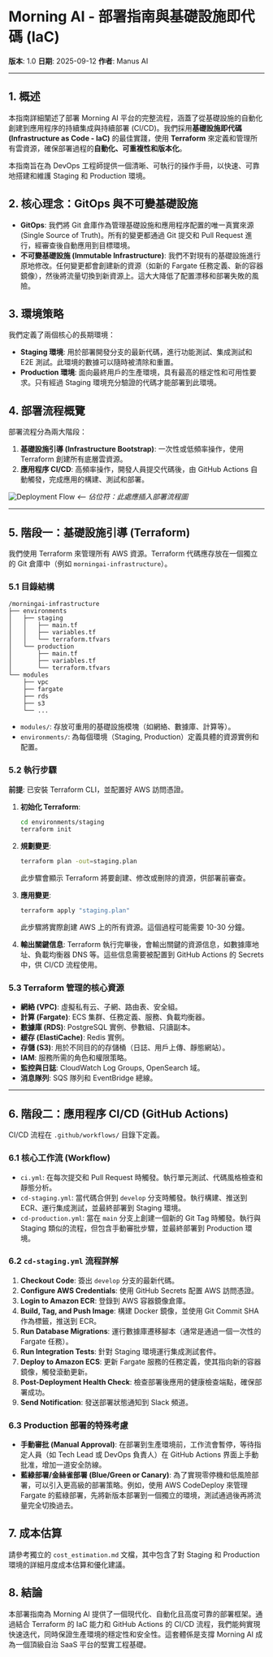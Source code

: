 # Morning AI - 部署指南與基礎設施即代碼 (IaC)

**版本**: 1.0
**日期**: 2025-09-12
**作者**: Manus AI

---

## 1. **概述**

本指南詳細闡述了部署 Morning AI 平台的完整流程，涵蓋了從基礎設施的自動化創建到應用程序的持續集成與持續部署 (CI/CD)。我們採用**基礎設施即代碼 (Infrastructure as Code - IaC)** 的最佳實踐，使用 **Terraform** 來定義和管理所有雲資源，確保部署過程的**自動化、可重複性和版本化**。

本指南旨在為 DevOps 工程師提供一個清晰、可執行的操作手冊，以快速、可靠地搭建和維護 Staging 和 Production 環境。

## 2. **核心理念：GitOps 與不可變基礎設施**

*   **GitOps**: 我們將 Git 倉庫作為管理基礎設施和應用程序配置的唯一真實來源 (Single Source of Truth)。所有的變更都通過 Git 提交和 Pull Request 進行，經審查後自動應用到目標環境。
*   **不可變基礎設施 (Immutable Infrastructure)**: 我們不對現有的基礎設施進行原地修改。任何變更都會創建新的資源（如新的 Fargate 任務定義、新的容器鏡像），然後將流量切換到新資源上。這大大降低了配置漂移和部署失敗的風險。

## 3. **環境策略**

我們定義了兩個核心的長期環境：

*   **Staging 環境**: 用於部署開發分支的最新代碼，進行功能測試、集成測試和 E2E 測試。此環境的數據可以隨時被清除和重置。
*   **Production 環境**: 面向最終用戶的生產環境，具有最高的穩定性和可用性要求。只有經過 Staging 環境充分驗證的代碼才能部署到此環境。

## 4. **部署流程概覽**

部署流程分為兩大階段：

1.  **基礎設施引導 (Infrastructure Bootstrap)**: 一次性或低頻率操作，使用 Terraform 創建所有底層雲資源。
2.  **應用程序 CI/CD**: 高頻率操作，開發人員提交代碼後，由 GitHub Actions 自動觸發，完成應用的構建、測試和部署。

![Deployment Flow](https://i.imgur.com/example.png)  *<-- 佔位符：此處應插入部署流程圖* 

--- 

## 5. **階段一：基礎設施引導 (Terraform)**

我們使用 Terraform 來管理所有 AWS 資源。Terraform 代碼應存放在一個獨立的 Git 倉庫中（例如 `morningai-infrastructure`）。

### **5.1 目錄結構**

```
/morningai-infrastructure
├── environments
│   ├── staging
│   │   ├── main.tf
│   │   ├── variables.tf
│   │   └── terraform.tfvars
│   └── production
│       ├── main.tf
│       ├── variables.tf
│       └── terraform.tfvars
└── modules
    ├── vpc
    ├── fargate
    ├── rds
    ├── s3
    └── ...
```

*   `modules/`: 存放可重用的基礎設施模塊（如網絡、數據庫、計算等）。
*   `environments/`: 為每個環境（Staging, Production）定義具體的資源實例和配置。

### **5.2 執行步驟**

**前提**: 已安裝 Terraform CLI，並配置好 AWS 訪問憑證。

1.  **初始化 Terraform**:
    ```bash
    cd environments/staging
    terraform init
    ```

2.  **規劃變更**:
    ```bash
    terraform plan -out=staging.plan
    ```
    此步驟會顯示 Terraform 將要創建、修改或刪除的資源，供部署前審查。

3.  **應用變更**:
    ```bash
    terraform apply "staging.plan"
    ```
    此步驟將實際創建 AWS 上的所有資源。這個過程可能需要 10-30 分鐘。

4.  **輸出關鍵信息**: Terraform 執行完畢後，會輸出關鍵的資源信息，如數據庫地址、負載均衡器 DNS 等。這些信息需要被配置到 GitHub Actions 的 Secrets 中，供 CI/CD 流程使用。

### **5.3 Terraform 管理的核心資源**

*   **網絡 (VPC)**: 虛擬私有云、子網、路由表、安全組。
*   **計算 (Fargate)**: ECS 集群、任務定義、服務、負載均衡器。
*   **數據庫 (RDS)**: PostgreSQL 實例、參數組、只讀副本。
*   **緩存 (ElastiCache)**: Redis 實例。
*   **存儲 (S3)**: 用於不同目的的存儲桶（日誌、用戶上傳、靜態網站）。
*   **IAM**: 服務所需的角色和權限策略。
*   **監控與日誌**: CloudWatch Log Groups, OpenSearch 域。
*   **消息隊列**: SQS 隊列和 EventBridge 總線。

--- 

## 6. **階段二：應用程序 CI/CD (GitHub Actions)**

CI/CD 流程在 `.github/workflows/` 目錄下定義。

### **6.1 核心工作流 (Workflow)**

*   `ci.yml`: 在每次提交和 Pull Request 時觸發。執行單元測試、代碼風格檢查和靜態分析。
*   `cd-staging.yml`: 當代碼合併到 `develop` 分支時觸發。執行構建、推送到 ECR、運行集成測試，並最終部署到 Staging 環境。
*   `cd-production.yml`: 當在 `main` 分支上創建一個新的 Git Tag 時觸發。執行與 Staging 類似的流程，但包含手動審批步驟，並最終部署到 Production 環境。

### **6.2 `cd-staging.yml` 流程詳解**

1.  **Checkout Code**: 簽出 `develop` 分支的最新代碼。
2.  **Configure AWS Credentials**: 使用 GitHub Secrets 配置 AWS 訪問憑證。
3.  **Login to Amazon ECR**: 登錄到 AWS 容器鏡像倉庫。
4.  **Build, Tag, and Push Image**: 構建 Docker 鏡像，並使用 Git Commit SHA 作為標籤，推送到 ECR。
5.  **Run Database Migrations**: 運行數據庫遷移腳本（通常是通過一個一次性的 Fargate 任務）。
6.  **Run Integration Tests**: 針對 Staging 環境運行集成測試套件。
7.  **Deploy to Amazon ECS**: 更新 Fargate 服務的任務定義，使其指向新的容器鏡像，觸發滾動更新。
8.  **Post-Deployment Health Check**: 檢查部署後應用的健康檢查端點，確保部署成功。
9.  **Send Notification**: 發送部署狀態通知到 Slack 頻道。

### **6.3 Production 部署的特殊考慮**

*   **手動審批 (Manual Approval)**: 在部署到生產環境前，工作流會暫停，等待指定人員（如 Tech Lead 或 DevOps 負責人）在 GitHub Actions 界面上手動批准，增加一道安全防線。
*   **藍綠部署/金絲雀部署 (Blue/Green or Canary)**: 為了實現零停機和低風險部署，可以引入更高級的部署策略。例如，使用 AWS CodeDeploy 來管理 Fargate 的藍綠部署，先將新版本部署到一個獨立的環境，測試通過後再將流量完全切換過去。

## 7. **成本估算**

請參考獨立的 `cost_estimation.md` 文檔，其中包含了對 Staging 和 Production 環境的詳細月度成本估算和優化建議。

## 8. **結論**

本部署指南為 Morning AI 提供了一個現代化、自動化且高度可靠的部署框架。通過結合 Terraform 的 IaC 能力和 GitHub Actions 的 CI/CD 流程，我們能夠實現快速迭代，同時保證生產環境的穩定性和安全性。這套體係是支撐 Morning AI 成為一個頂級自治 SaaS 平台的堅實工程基礎。

